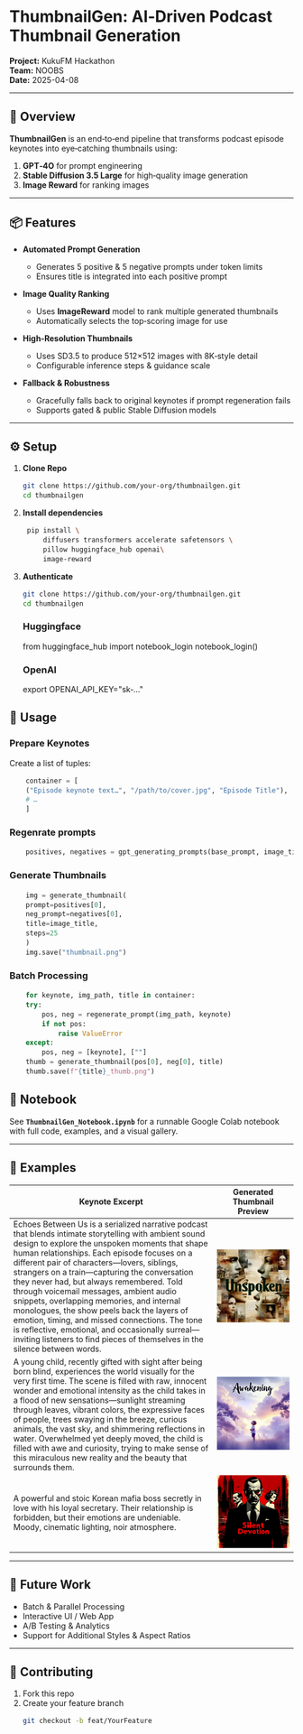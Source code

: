 # ThumbnailGen: AI‑Driven Podcast Thumbnail Generation

**Project:** KukuFM Hackathon  
**Team:** NOOBS  
**Date:** 2025-04-08

---

## 🚀 Overview

**ThumbnailGen** is an end‑to‑end pipeline that transforms podcast episode keynotes into eye‑catching thumbnails using:

1. **GPT‑4O** for prompt engineering  
2. **Stable Diffusion 3.5 Large** for high‑quality image generation  
3. **Image Reward** for ranking images

---

## 📦 Features

- **Automated Prompt Generation**  
  - Generates 5 positive & 5 negative prompts under token limits  
  - Ensures title is integrated into each positive prompt

- **Image Quality Ranking**  
  - Uses **ImageReward** model to rank multiple generated thumbnails  
  - Automatically selects the top‑scoring image for use
  
- **High‑Resolution Thumbnails**  
  - Uses SD3.5 to produce 512×512 images with 8K‑style detail  
  - Configurable inference steps & guidance scale  

- **Fallback & Robustness**  
  - Gracefully falls back to original keynotes if prompt regeneration fails  
  - Supports gated & public Stable Diffusion models  

---

## ⚙️ Setup

1. **Clone Repo**  
   ```bash
   git clone https://github.com/your‑org/thumbnailgen.git
   cd thumbnailgen
   ```
2. **Install dependencies**  
   ```bash
    pip install \
        diffusers transformers accelerate safetensors \
        pillow huggingface_hub openai\
        image-reward

   ```
3. **Authenticate**  
   ```bash
   git clone https://github.com/your‑org/thumbnailgen.git
   cd thumbnailgen
   ```
    ### Huggingface
    from huggingface_hub import notebook_login
    notebook_login()

    ### OpenAI
    export OPENAI_API_KEY="sk‑..."

## 📝 Usage

### Prepare Keynotes

Create a list of tuples:

```python
    container = [
    ("Episode keynote text…", "/path/to/cover.jpg", "Episode Title"),
    # …
    ]
```

### Regenrate prompts

```python
    positives, negatives = gpt_generating_prompts(base_prompt, image_title)
```


### Generate Thumbnails

```python
    img = generate_thumbnail(
    prompt=positives[0],
    neg_prompt=negatives[0],
    title=image_title,
    steps=25
    )
    img.save("thumbnail.png")

```

### Batch Processing

```python
    for keynote, img_path, title in container:
    try:
        pos, neg = regenerate_prompt(img_path, keynote)
        if not pos:
            raise ValueError
    except:
        pos, neg = [keynote], [""]
    thumb = generate_thumbnail(pos[0], neg[0], title)
    thumb.save(f"{title}_thumb.png")


```

## 📂 Notebook

See **`ThumbnailGen_Notebook.ipynb`** for a runnable Google Colab notebook with full code, examples, and a visual gallery.

---

## 🎨 Examples

| Keynote Excerpt                                 | Generated Thumbnail Preview         |
|-------------------------------------------------|-------------------------------------|
| Echoes Between Us is a serialized narrative podcast that blends intimate storytelling with ambient sound design to explore the unspoken moments that shape human relationships. Each episode focuses on a different pair of characters—lovers, siblings, strangers on a train—capturing the conversation they never had, but always remembered. Told through voicemail messages, ambient audio snippets, overlapping memories, and internal monologues, the show peels back the layers of emotion, timing, and missed connections. The tone is reflective, emotional, and occasionally surreal—inviting listeners to find pieces of themselves in the silence between words.      | ![preview1](example/preview1.jpeg)  |
| A young child, recently gifted with sight after being born blind, experiences the world visually for the very first time. The scene is filled with raw, innocent wonder and emotional intensity as the child takes in a flood of new sensations—sunlight streaming through leaves, vibrant colors, the expressive faces of people, trees swaying in the breeze, curious animals, the vast sky, and shimmering reflections in water. Overwhelmed yet deeply moved, the child is filled with awe and curiosity, trying to make sense of this miraculous new reality and the beauty that surrounds them.    | ![preview2](example/preview2.jpeg)  |
|A powerful and stoic Korean mafia boss secretly in love with his loyal secretary. Their relationship is forbidden, but their emotions are undeniable. Moody, cinematic lighting, noir atmosphere.|![preview3](example/preview3.jpeg)|

---

## 🔮 Future Work

- Batch & Parallel Processing  
- Interactive UI / Web App  
- A/B Testing & Analytics  
- Support for Additional Styles & Aspect Ratios  

---

## 🤝 Contributing

1. Fork this repo  
2. Create your feature branch  
   ```bash
   git checkout -b feat/YourFeature
